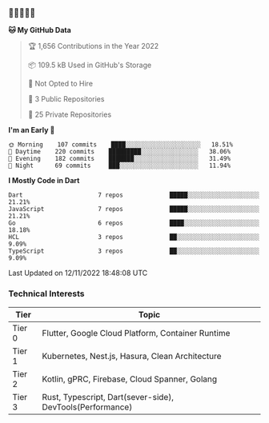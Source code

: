 ### 🤯🤯🤯🤯🤯

<!--START_SECTION:waka-->
**🐱 My GitHub Data** 

> 🏆 1,656 Contributions in the Year 2022
 > 
> 📦 109.5 kB Used in GitHub's Storage 
 > 
> 🚫 Not Opted to Hire
 > 
> 📜 3 Public Repositories 
 > 
> 🔑 25 Private Repositories  
 > 
**I'm an Early 🐤** 

```text
🌞 Morning    107 commits    ████░░░░░░░░░░░░░░░░░░░░░   18.51% 
🌆 Daytime    220 commits    █████████░░░░░░░░░░░░░░░░   38.06% 
🌃 Evening    182 commits    ███████░░░░░░░░░░░░░░░░░░   31.49% 
🌙 Night      69 commits     ███░░░░░░░░░░░░░░░░░░░░░░   11.94%

```


**I Mostly Code in Dart** 

```text
Dart                     7 repos             █████░░░░░░░░░░░░░░░░░░░░   21.21% 
JavaScript               7 repos             █████░░░░░░░░░░░░░░░░░░░░   21.21% 
Go                       6 repos             ████░░░░░░░░░░░░░░░░░░░░░   18.18% 
HCL                      3 repos             ██░░░░░░░░░░░░░░░░░░░░░░░   9.09% 
TypeScript               3 repos             ██░░░░░░░░░░░░░░░░░░░░░░░   9.09%

```



 Last Updated on 12/11/2022 18:48:08 UTC
<!--END_SECTION:waka-->

### Technical Interests

| Tier | Topic | 
| -------- | -------- |
| Tier 0 | Flutter, Google Cloud Platform, Container Runtime |
| Tier 1 | Kubernetes, Nest.js, Hasura, Clean Architecture |
| Tier 2 | Kotlin, gPRC, Firebase, Cloud Spanner, Golang | 
| Tier 3 | Rust, Typescript, Dart(sever-side), DevTools(Performance) |
